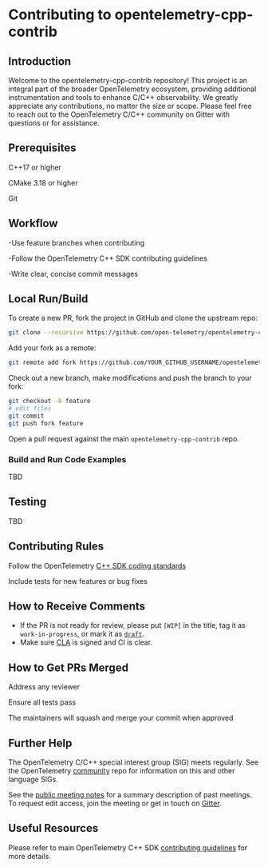 # Contributing to opentelemetry-cpp-contrib

## Introduction

Welcome to the opentelemetry-cpp-contrib repository! This project is an integral part of the broader OpenTelemetry ecosystem, providing additional instrumentation and tools to enhance C/C++ observability.
We greatly appreciate any contributions, no matter the size or scope. Please feel free to reach out to the OpenTelemetry C/C++ community on Gitter with questions or for assistance.

## Prerequisites

C++17 or higher

CMake 3.18 or higher

Git

## Workflow

-Use feature branches when contributing

-Follow the OpenTelemetry C++ SDK contributing guidelines

-Write clear, concise commit messages

## Local Run/Build

To create a new PR, fork the project in GitHub and clone the upstream repo:

```sh
git clone --recursive https://github.com/open-telemetry/opentelemetry-cpp-contrib.git
```

Add your fork as a remote:

```sh
git remote add fork https://github.com/YOUR_GITHUB_USERNAME/opentelemetry-cpp-contrib.git
```

Check out a new branch, make modifications and push the branch to your fork:

```sh
git checkout -b feature
# edit files
git commit
git push fork feature
```

Open a pull request against the main `opentelemetry-cpp-contrib` repo.

### Build and Run Code Examples

TBD

## Testing

TBD

## Contributing Rules

Follow the OpenTelemetry [C++ SDK coding standards](https://github.com/open-telemetry/opentelemetry-cpp?tab=readme-ov-file#supported-c-versions)

Include tests for new features or bug fixes


## How to Receive Comments

* If the PR is not ready for review, please put `[WIP]` in the title, tag it
  as `work-in-progress`, or mark it as [`draft`](https://github.blog/2019-02-14-introducing-draft-pull-requests/).
* Make sure [CLA](https://identity.linuxfoundation.org/projects/cncf) is
  signed and CI is clear.
  
## How to Get PRs Merged

Address any reviewer 

Ensure all tests pass

The maintainers will squash and merge your commit when approved



## Further Help

The OpenTelemetry C/C++ special interest group (SIG) meets regularly. See the
OpenTelemetry [community](https://github.com/open-telemetry/community#cc-sdk)
repo for information on this and other language SIGs.

See the [public meeting notes](https://docs.google.com/document/d/1i1E4-_y4uJ083lCutKGDhkpi3n4_e774SBLi9hPLocw/edit)
for a summary description of past meetings. To request edit access, join the
meeting or get in touch on [Gitter](https://gitter.im/open-telemetry/opentelemetry-cpp).



## Useful Resources

Please refer to main OpenTelemetry C++ SDK [contributing guidelines](https://github.com/open-telemetry/opentelemetry-cpp/blob/master/CONTRIBUTING.md) for more details.
